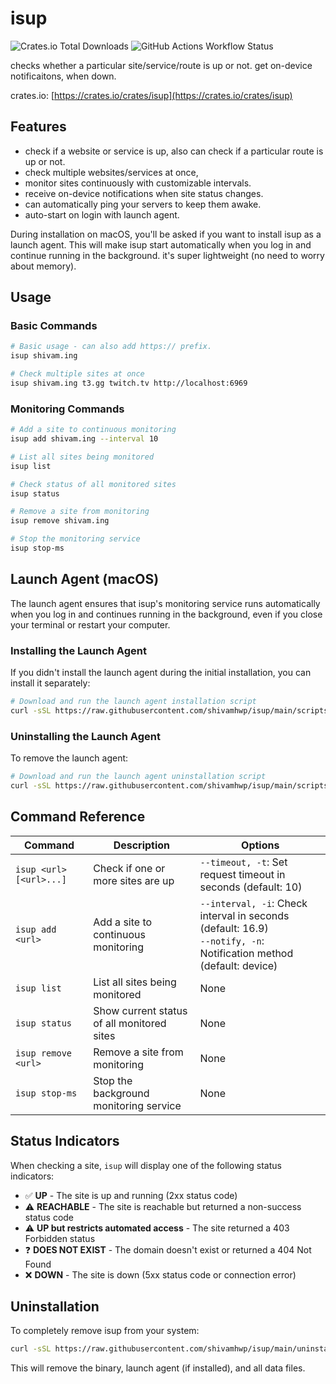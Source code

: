 # isup

![Crates.io Total Downloads](https://img.shields.io/crates/d/isup?labelColor=%23222&color=white)
![GitHub Actions Workflow Status](https://img.shields.io/github/actions/workflow/status/shivamhwp/isup/release.yml?labelColor=%23222&color=white)

checks whether a particular site/service/route is up or not. get on-device notificaitons, when down.

crates.io: [https://crates.io/crates/isup](https://crates.io/crates/isup)

## Features

- check if a website or service is up, also can check if a particular route is up or not.
- check multiple websites/services at once,
- monitor sites continuously with customizable intervals.
- receive on-device notifications when site status changes.
- can automatically ping your servers to keep them awake.
- auto-start on login with launch agent.

During installation on macOS, you'll be asked if you want to install isup as a launch agent. This will make isup start automatically when you log in and continue running in the background. it's super lightweight (no need to worry about memory).

## Usage

### Basic Commands

```bash
# Basic usage - can also add https:// prefix.
isup shivam.ing

# Check multiple sites at once
isup shivam.ing t3.gg twitch.tv http://localhost:6969

```

### Monitoring Commands

```bash
# Add a site to continuous monitoring
isup add shivam.ing --interval 10

# List all sites being monitored
isup list

# Check status of all monitored sites
isup status

# Remove a site from monitoring
isup remove shivam.ing

# Stop the monitoring service
isup stop-ms
```

## Launch Agent (macOS)

The launch agent ensures that isup's monitoring service runs automatically when you log in and continues running in the background, even if you close your terminal or restart your computer.

### Installing the Launch Agent

If you didn't install the launch agent during the initial installation, you can install it separately:

```bash
# Download and run the launch agent installation script
curl -sSL https://raw.githubusercontent.com/shivamhwp/isup/main/scripts/install-launch-agent.sh | bash
```

### Uninstalling the Launch Agent

To remove the launch agent:

```bash
# Download and run the launch agent uninstallation script
curl -sSL https://raw.githubusercontent.com/shivamhwp/isup/main/scripts/uninstall-launch-agent.sh | bash
```

## Command Reference

| Command                 | Description                                | Options                                                                                                              |
| ----------------------- | ------------------------------------------ | -------------------------------------------------------------------------------------------------------------------- |
| `isup <url> [<url>...]` | Check if one or more sites are up          | `--timeout, -t`: Set request timeout in seconds (default: 10)                                                        |
| `isup add <url>`        | Add a site to continuous monitoring        | `--interval, -i`: Check interval in seconds (default: 16.9)<br>`--notify, -n`: Notification method (default: device) |
| `isup list`             | List all sites being monitored             | None                                                                                                                 |
| `isup status`           | Show current status of all monitored sites | None                                                                                                                 |
| `isup remove <url>`     | Remove a site from monitoring              | None                                                                                                                 |
| `isup stop-ms`          | Stop the background monitoring service     | None                                                                                                                 |

## Status Indicators

When checking a site, `isup` will display one of the following status indicators:

- ✅ **UP** - The site is up and running (2xx status code)
- ⚠️ **REACHABLE** - The site is reachable but returned a non-success status code
- ⚠️ **UP but restricts automated access** - The site returned a 403 Forbidden status
- ❓ **DOES NOT EXIST** - The domain doesn't exist or returned a 404 Not Found
- ❌ **DOWN** - The site is down (5xx status code or connection error)

## Uninstallation

To completely remove isup from your system:

```bash
curl -sSL https://raw.githubusercontent.com/shivamhwp/isup/main/uninstall.sh | bash
```

This will remove the binary, launch agent (if installed), and all data files.
